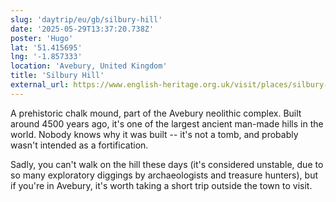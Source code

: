 ```yaml
---
slug: 'daytrip/eu/gb/silbury-hill'
date: '2025-05-29T13:37:20.738Z'
poster: 'Hugo'
lat: '51.415695'
lng: '-1.857333'
location: 'Avebury, United Kingdom'
title: 'Silbury Hill'
external_url: https://www.english-heritage.org.uk/visit/places/silbury-hill/
---
```

A prehistoric chalk mound, part of the Avebury neolithic complex. Built around 4500 years ago, it's one of the largest ancient man-made hills in the world. Nobody knows why it was built -- it's not a tomb, and probably wasn't intended as a fortification.

Sadly, you can't walk on the hill these days (it's considered unstable, due to so many exploratory diggings by archaeologists and treasure hunters), but if you're in Avebury, it's worth taking a short trip outside the town to visit.